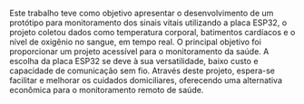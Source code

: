 Este trabalho teve como objetivo apresentar o desenvolvimento de um protótipo para monitoramento dos sinais vitais utilizando a placa ESP32, o projeto coletou dados como temperatura corporal, batimentos cardíacos e o nível de oxigênio no sangue, em tempo real. O principal objetivo foi proporcionar um projeto acessível para o monitoramento da saúde. A escolha da placa ESP32 se deve à sua versatilidade, baixo custo e capacidade de comunicação sem fio. Através deste projeto, espera-se facilitar e melhorar os cuidados domiciliares, oferecendo uma alternativa econômica para o monitoramento remoto de saúde.
